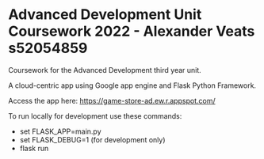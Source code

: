 # Advanced Development Unit Coursework 2022 - Alexander Veats s52054859

Coursework for the Advanced Development third year unit.

A cloud-centric app using Google app engine and Flask Python Framework.

Access the app here: https://game-store-ad.ew.r.appspot.com/

To run locally for development use these commands:

- set FLASK_APP=main.py
- set FLASK_DEBUG=1 (for development only)
- flask run
